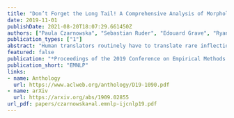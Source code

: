```yaml
---
title: "Don’t Forget the Long Tail! A Comprehensive Analysis of Morphological Generalization in Bilingual Lexicon Induction"
date: 2019-11-01
publishDate: 2021-08-20T18:07:29.661450Z
authors: ["Paula Czarnowska", "Sebastian Ruder", "Edouard Grave", "Ryan Cotterell", "Ann Copestake"]
publication_types: ["1"]
abstract: "Human translators routinely have to translate rare inflections of words--due to the Zipfian distribution of words in a language. When translating from Spanish, a good translator would have no problem identifying the proper translation of a statistically rare inflection such as habláramos. Note the lexeme itself, hablar, is relatively common. In this work, we investigate whether state-of-the-art bilingual lexicon inducers are capable of learning this kind of generalization. We introduce 40 morphologically complete dictionaries in 10 languages and evaluate three of the best performing models on the task of translation of less frequent morphological forms. We demonstrate that the performance of state-of-the-art models drops considerably when evaluated on infrequent morphological inflections and then show that adding a simple morphological constraint at training time improves the performance, proving that the bilingual lexicon inducers can benefit from better encoding of morphology."
featured: false
publication: "*Proceedings of the 2019 Conference on Empirical Methods in Natural Language Processing and the 9th International Joint Conference on Natural Language Processing*"
publication_short: "EMNLP"
links:
- name: Anthology
  url: https://www.aclweb.org/anthology/D19-1090.pdf
- name: arXiv
  url: https://arxiv.org/abs/1909.02855
url_pdf: papers/czarnowska+al.emnlp-ijcnlp19.pdf
---
```


